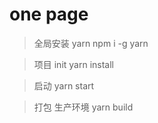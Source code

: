 # one page

> 全局安装 yarn
npm i -g yarn

> 项目 init
yarn install

> 启动 
yarn start

> 打包 生产环境
yarn build
